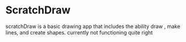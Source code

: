 # ScratchDraw


scratchDraw is a basic drawing app  that includes the ability draw , make lines, and create shapes. currently not
functioning quite right
